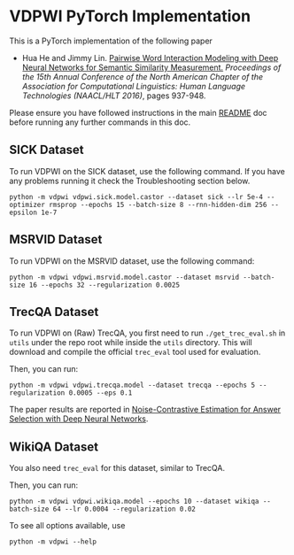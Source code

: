 # VDPWI PyTorch Implementation

This is a PyTorch implementation of the following paper

* Hua He and Jimmy Lin. [Pairwise Word Interaction Modeling with Deep Neural Networks for Semantic Similarity Measurement.](http://www.aclweb.org/anthology/N16-1108) *Proceedings of the 15th Annual Conference of the North American Chapter of the Association for Computational Linguistics: Human Language Technologies (NAACL/HLT 2016)*, pages 937-948.


Please ensure you have followed instructions in the main [README](../README.md) doc before running any further commands in this doc.

## SICK Dataset

To run VDPWI on the SICK dataset, use the following command. If you have any problems running it check the Troubleshooting section below.

```
python -m vdpwi vdpwi.sick.model.castor --dataset sick --lr 5e-4 --optimizer rmsprop --epochs 15 --batch-size 8 --rnn-hidden-dim 256 --epsilon 1e-7
```

## MSRVID Dataset

To run VDPWI on the MSRVID dataset, use the following command:
```
python -m vdpwi vdpwi.msrvid.model.castor --dataset msrvid --batch-size 16 --epochs 32 --regularization 0.0025
```

## TrecQA Dataset

To run VDPWI on (Raw) TrecQA, you first need to run `./get_trec_eval.sh` in `utils` under the repo root while inside the `utils` directory. This will download and compile the official `trec_eval` tool used for evaluation.

Then, you can run:
```
python -m vdpwi vdpwi.trecqa.model --dataset trecqa --epochs 5 --regularization 0.0005 --eps 0.1
```

The paper results are reported in [Noise-Contrastive Estimation for Answer Selection with Deep Neural Networks](https://dl.acm.org/citation.cfm?id=2983872).

## WikiQA Dataset

You also need `trec_eval` for this dataset, similar to TrecQA.

Then, you can run:
```
python -m vdpwi vdpwi.wikiqa.model --epochs 10 --dataset wikiqa --batch-size 64 --lr 0.0004 --regularization 0.02
```

To see all options available, use
```
python -m vdpwi --help
```
